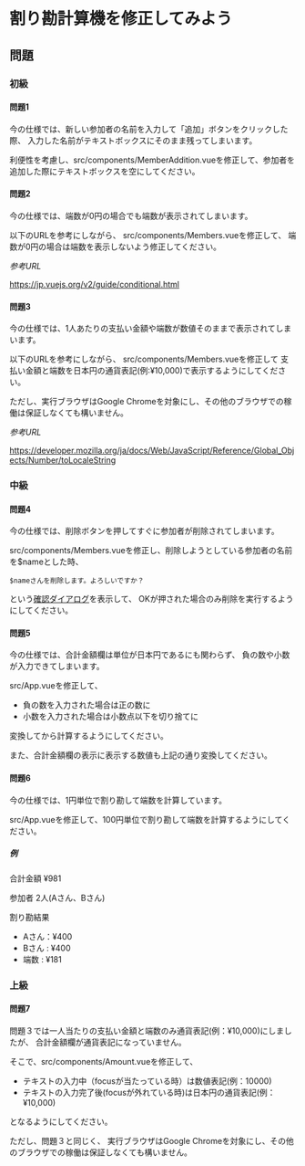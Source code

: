 # 割り勘計算機を修正してみよう

## 問題

### 初級
#### 問題1
今の仕様では、新しい参加者の名前を入力して「追加」ボタンをクリックした際、
入力した名前がテキストボックスにそのまま残ってしまいます。

利便性を考慮し、src/components/MemberAddition.vueを修正して、参加者を追加した際にテキストボックスを空にしてください。

#### 問題2
今の仕様では、端数が0円の場合でも端数が表示されてしまいます。

以下のURLを参考にしながら、
src/components/Members.vueを修正して、
端数が0円の場合は端数を表示しないよう修正してください。

*参考URL*

https://jp.vuejs.org/v2/guide/conditional.html

#### 問題3
今の仕様では、1人あたりの支払い金額や端数が数値そのままで表示されてしまいます。

以下のURLを参考にしながら、
src/components/Members.vueを修正して
支払い金額と端数を日本円の通貨表記(例:¥10,000)で表示するようにしてください。

ただし、実行ブラウザはGoogle Chromeを対象にし、その他のブラウザでの稼働は保証しなくても構いません。

*参考URL*

https://developer.mozilla.org/ja/docs/Web/JavaScript/Reference/Global_Objects/Number/toLocaleString


### 中級

#### 問題4
今の仕様では、削除ボタンを押してすぐに参加者が削除されてしまいます。

src/components/Members.vueを修正し、削除しようとしている参加者の名前を$nameとした時、
```
$nameさんを削除します。よろしいですか？
```
という[確認ダイアログ](https://developer.mozilla.org/ja/docs/Web/API/Window/confirm)を表示して、
OKが押された場合のみ削除を実行するようにしてください。

#### 問題5
今の仕様では、合計金額欄は単位が日本円であるにも関わらず、
負の数や小数が入力できてしまいます。

src/App.vueを修正して、

* 負の数を入力された場合は正の数に
* 小数を入力された場合は小数点以下を切り捨てに

変換してから計算するようにしてください。

また、合計金額欄の表示に表示する数値も上記の通り変換してください。

#### 問題6
今の仕様では、1円単位で割り勘して端数を計算しています。

src/App.vueを修正して、100円単位で割り勘して端数を計算するようにしてください。

##### 例

合計金額 ¥981

参加者 2人(Aさん、Bさん)

割り勘結果

* Aさん：¥400
* Bさん : ¥400
* 端数 : ¥181

### 上級

#### 問題7
問題３では一人当たりの支払い金額と端数のみ通貨表記(例：¥10,000)にしましたが、
合計金額欄が通貨表記になっていません。

そこで、src/components/Amount.vueを修正して、

* テキストの入力中（focusが当たっている時）は数値表記(例：10000)
* テキストの入力完了後(focusが外れている時)は日本円の通貨表記(例：¥10,000)

となるようにしてください。

ただし、問題３と同じく、
実行ブラウザはGoogle Chromeを対象にし、その他のブラウザでの稼働は保証しなくても構いません。